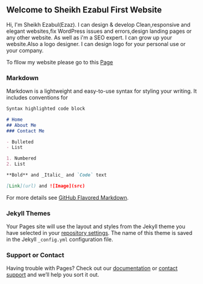 ## Welcome to Sheikh Ezabul First Website

Hi, I'm Sheikh Ezabul(Ezaz). I can design & develop Clean,responsive and elegant websites,fix WordPress issues and errors,design landing pages or any other website. As well as i'm a SEO expert. I can grow up your website.Also a logo designer. I can design logo for your personal use or your company.

To fllow my website please go to this [Page](https://creativezaz.art/)
### Markdown

Markdown is a lightweight and easy-to-use syntax for styling your writing. It includes conventions for

```markdown
Syntax highlighted code block

# Home
## About Me
### Contact Me

- Bulleted
- List

1. Numbered
2. List

**Bold** and _Italic_ and `Code` text

[Link](url) and ![Image](src)
```

For more details see [GitHub Flavored Markdown](https://guides.github.com/features/mastering-markdown/).

### Jekyll Themes

Your Pages site will use the layout and styles from the Jekyll theme you have selected in your [repository settings](https://github.com/sheikh22-centria/dirst_webpage/settings/pages). The name of this theme is saved in the Jekyll `_config.yml` configuration file.

### Support or Contact

Having trouble with Pages? Check out our [documentation](https://docs.github.com/categories/github-pages-basics/) or [contact support](https://support.github.com/contact) and we’ll help you sort it out.
